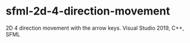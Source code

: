 # sfml-2d-4-direction-movement
2D 4 direction movement with the arrow keys. Visual Studio 2019, C++, SFML
